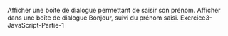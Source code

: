 Afficher une boîte de dialogue permettant de saisir son prénom. Afficher dans une boîte de dialogue Bonjour,  suivi du prénom saisi. Exercice3-JavaScript-Partie-1
